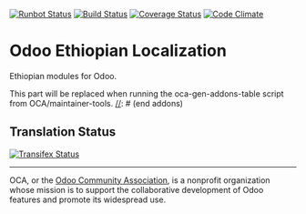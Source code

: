 [![Runbot Status](https://runbot.odoo-community.org/runbot/badge/flat/221/7.0.svg)](https://runbot.odoo-community.org/runbot/repo/github-com-oca-l10n-ethiopia-221)
[![Build Status](https://travis-ci.org/OCA/l10n-ethiopia.svg?branch=7.0)](https://travis-ci.org/OCA/l10n-ethiopia})
[![Coverage Status](https://coveralls.io/repos/OCA/l10n-ethiopia/badge.svg?branch=7.0&service=github)](https://coveralls.io/github/OCA/l10n-ethiopia?branch=7.0})
[![Code Climate](https://codeclimate.com/github/OCA/l10n-ethiopia/badges/gpa.svg)](https://codeclimate.com/github/OCA/l10n-ethiopia)

# Odoo Ethiopian Localization

Ethiopian modules for Odoo.

[//]: # (addons)
This part will be replaced when running the oca-gen-addons-table script from OCA/maintainer-tools.
[//]: # (end addons)

Translation Status
------------------
[![Transifex Status](https://www.transifex.com/oca/OCA-l10n-ethiopia-7-0/chart/image_png)](https://www.transifex.com/oca/OCA-l10n-ethiopia-7-0)

----

OCA, or the [Odoo Community Association](http://odoo-community.org/), is a nonprofit organization whose
mission is to support the collaborative development of Odoo features and
promote its widespread use.
